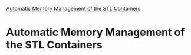 [Automatic Memory Management of the STL Containers](https://www.modernescpp.com/index.php/automatic-memory-management-with-containers)
# Automatic Memory Management of the STL Containers
